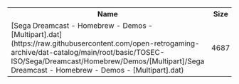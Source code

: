 <table>
<tr><th>Name</th><th>Size</th></tr>
<tr><td>[Sega Dreamcast - Homebrew - Demos - [Multipart].dat](https://raw.githubusercontent.com/open-retrogaming-archive/dat-catalog/main/root/basic/TOSEC-ISO/Sega/Dreamcast/Homebrew/Demos/[Multipart]/Sega Dreamcast - Homebrew - Demos - [Multipart].dat)</td><td>4687</td></tr>
</table>

